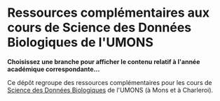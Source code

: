 # Ressources complémentaires aux cours de Science des Données Biologiques de l'UMONS

**Choisissez une branche pour afficher le contenu relatif à l'année académique correspondante...**

Ce dépôt regroupe des ressources complémentaires pour les cours de [Science des Données Biologiques](https://wp.sciviews.org) de l'UMONS (à Mons et à Charleroi).

